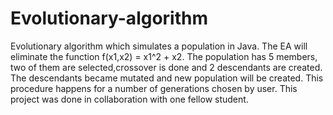 # Evolutionary-algorithm
Evolutionary algorithm which simulates a population in Java.
The EA will eliminate the function f(x1,x2) = x1^2 + x2. The 
population has 5 members, two of them are selected,crossover is done and 2
descendants are created. The descendants became mutated and new population 
will be created. This procedure happens for a number of generations chosen by user.
This project was done in collaboration with one fellow student.
